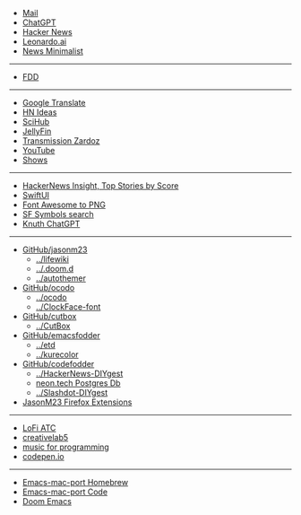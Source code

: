 - [Mail](https://mail.google.com/mail/u/0/#inbox)
- [ChatGPT](https://chat.openai.com/)
- [Hacker News](https://news.ycombinator.com/)
- [Leonardo.ai](https://app.leonardo.ai/ai-generations)
- [News Minimalist](https://www.newsminimalist.com/)
- - -
- [FDD](http://www.featuredrivendevelopment.com/)
- - - 
- [Google Translate](https://translate.google.com)
- [HN Ideas](https://hn-ideas.tjcx.me/)
- [SciHub](https://www.sci-hub.se/)
- [JellyFin](http://192.168.1.100:8096/web/index.html#!/home.html)
- [Transmission Zardoz](http://192.168.1.100:9091)
- [YouTube](https://youtube.com)
- [Shows](https://showrss.info/timeline)
- - - 
- [HackerNews Insight, Top Stories by Score](https://hackernews-insight.vercel.app/story-list-by-score)
- [SwiftUI](https://developer.apple.com/documentation/swiftui/)
- [Font Awesome to PNG](https://fa2png.app/)
- [SF Symbols search](https://sfsymbols.com/)
- [Knuth ChatGPT](pages/knuth-chatgpt.html)
- - -
- [GitHub/jasonm23](https://github.com/jasonm23)
    - [../lifewiki](https://github.com/jasonm23/lifewiki)
    - [../.doom.d](https://github.com/jasonm23/.doom.d)
    - [../autothemer](https://github.com/jasonm23/autothemer)
- [GitHub/ocodo](https://github.com/ocodo)
    - [../ocodo](https://github.com/ocodo/ocodo)
    - [../ClockFace-font](https://github.com/ocodo/clockFace-font)
- [GitHub/cutbox](https://github.com/cutbox)
    - [../CutBox](https://github.com/cutbox/CutBox)
- [GitHub/emacsfodder](https://github.com/emacsfodder)
    - [../etd](https://github.com/emacsfodder/etd)
    - [../kurecolor](https://github.com/emacsfodder/kurecolor)
- [GitHub/codefodder](https://github.com/codefodder)
    - [../HackerNews-DIYgest](https://github.com/codefodder/HackerNews-DIYgest)
    - [neon.tech Postgres Db](https://neon.tech)
    - [../Slashdot-DIYgest](https://github.com/codefodder/Slashdot-DIYgest)
- [JasonM23 Firefox Extensions](https://addons.mozilla.org/en-GB/developers/addons)
- - -
- [LoFi ATC](https://www.lofiatc.com/)
- [creativelab5](https://creativelab5.com/)
- [music for programming](https://musicforprogramming.net/latest/)
- [codepen.io](https://codepen.io)
- - -
- [Emacs-mac-port Homebrew](https://github.com/railwaycat/homebrew-emacsmacport)
- [Emacs-mac-port Code](https://bitbucket.org/mituharu/emacs-mac/overview)
- [Doom Emacs](https://github.com/doomemacs/)


